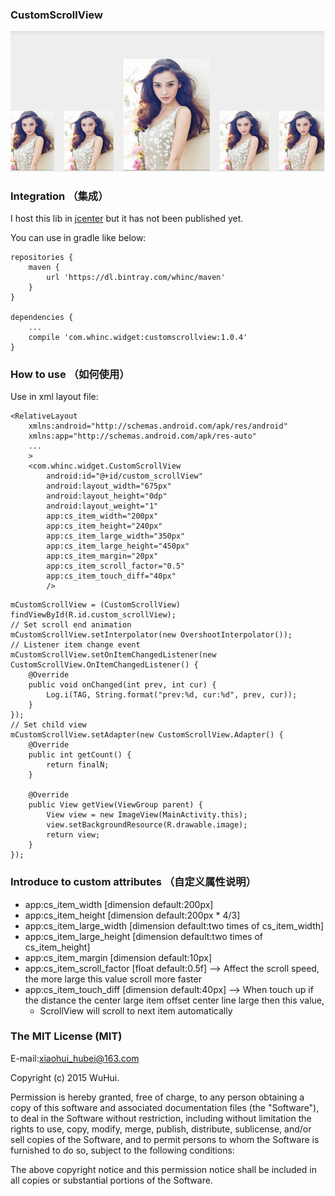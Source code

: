 
### CustomScrollView

![screenshot](screenshot.png)

### Integration （集成）

I host this lib in [jcenter][1] but it has not been published yet.

You can use in gradle like below:

```
repositories {
    maven {
        url 'https://dl.bintray.com/whinc/maven'
    }
}

dependencies {
    ...
    compile 'com.whinc.widget:customscrollview:1.0.4'
}
```

### How to use （如何使用）

Use in xml layout file:

```
<RelativeLayout
    xmlns:android="http://schemas.android.com/apk/res/android"
    xmlns:app="http://schemas.android.com/apk/res-auto"
    ...
    >
    <com.whinc.widget.CustomScrollView
        android:id="@+id/custom_scrollView"
        android:layout_width="675px"
        android:layout_height="0dp"
        android:layout_weight="1"
        app:cs_item_width="200px"
        app:cs_item_height="240px"
        app:cs_item_large_width="350px"
        app:cs_item_large_height="450px"
        app:cs_item_margin="20px"
        app:cs_item_scroll_factor="0.5"
        app:cs_item_touch_diff="40px"
        />
```

```
mCustomScrollView = (CustomScrollView) findViewById(R.id.custom_scrollView);
// Set scroll end animation
mCustomScrollView.setInterpolator(new OvershootInterpolator());
// Listener item change event
mCustomScrollView.setOnItemChangedListener(new CustomScrollView.OnItemChangedListener() {
    @Override
    public void onChanged(int prev, int cur) {
        Log.i(TAG, String.format("prev:%d, cur:%d", prev, cur));
    }
});
// Set child view
mCustomScrollView.setAdapter(new CustomScrollView.Adapter() {
    @Override
    public int getCount() {
        return finalN;
    }

    @Override
    public View getView(ViewGroup parent) {
        View view = new ImageView(MainActivity.this);
        view.setBackgroundResource(R.drawable.image);
        return view;
    }
});
```

### Introduce to custom attributes （自定义属性说明）

* app:cs_item_width [dimension default:200px]
* app:cs_item_height [dimension default:200px * 4/3]
* app:cs_item_large_width [dimension default:two times of cs_item_width]
* app:cs_item_large_height [dimension default:two times of cs_item_height]
* app:cs_item_margin [dimension default:10px]
* app:cs_item_scroll_factor [float default:0.5f] --> Affect the scroll speed, the more large this value scroll more faster
* app:cs_item_touch_diff [dimension default:40px] --> When touch up if the distance the center large item offset center line large then this value,
     * ScrollView will scroll to next item automatically

### The MIT License (MIT)

E-mail:xiaohui_hubei@163.com

Copyright (c) 2015 WuHui.

Permission is hereby granted, free of charge, to any person obtaining a copy
of this software and associated documentation files (the "Software"), to deal
in the Software without restriction, including without limitation the rights
to use, copy, modify, merge, publish, distribute, sublicense, and/or sell
copies of the Software, and to permit persons to whom the Software is
furnished to do so, subject to the following conditions:

The above copyright notice and this permission notice shall be included in all
copies or substantial portions of the Software.

[1]:https://bintray.com/whinc/maven/customscrollview/view
